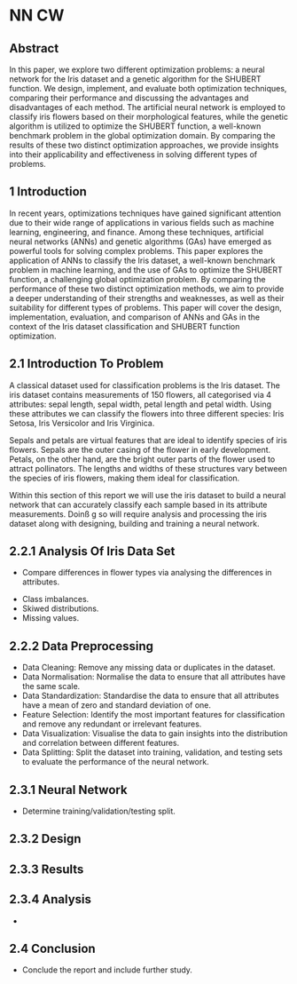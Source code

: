 # NN CW

## Abstract

In this paper, we explore two different optimization problems: a neural network for the Iris dataset and a genetic algorithm for the SHUBERT function. We design, implement, and evaluate both optimization techniques, comparing their performance and discussing the advantages and disadvantages of each method. The artificial neural network is employed to classify iris flowers based on their morphological features, while the genetic algorithm is utilized to optimize the SHUBERT function, a well-known benchmark problem in the global optimization domain. By comparing the results of these two distinct optimization approaches, we provide insights into their applicability and effectiveness in solving different types of problems.

## 1 Introduction

In recent years, optimizations techniques have gained significant attention due to their wide range of applications in various fields such as machine learning, engineering, and finance. Among these techniques, artificial neural networks (ANNs) and genetic algorithms (GAs) have emerged as powerful tools for solving complex problems. This paper explores the application of ANNs to classify the Iris dataset, a well-known benchmark problem in machine learning, and the use of GAs to optimize the SHUBERT function, a challenging global optimization problem. By comparing the performance of these two distinct optimization methods, we aim to provide a deeper understanding of their strengths and weaknesses, as well as their suitability for different types of problems. This paper will cover the design, implementation, evaluation, and comparison of ANNs and GAs in the context of the Iris dataset classification and SHUBERT function optimization.

## 2.1 Introduction To Problem 

A classical dataset used for classification problems is the Iris dataset. The iris dataset contains measurements of 150 flowers, all categorised via 4 attributes: sepal length, sepal width, petal length and petal width. Using these attributes we can classify the flowers into three different species: Iris Setosa, Iris Versicolor and Iris Virginica.

Sepals and petals are virtual features that are ideal to identify species of iris flowers. Sepals are the outer casing of the flower in early development. Petals, on the other hand, are the bright outer parts of the flower used to attract pollinators. The lengths and widths of these structures vary between the species of iris flowers, making them ideal for classification.

Within this section of this report we will use the iris dataset to build a neural network that can accurately classify each sample based in its attribute measurements. Doinß g so will require analysis and processing the iris dataset along with designing, building and training a neural network.
## 2.2.1 Analysis Of Iris Data Set

* Compare differences in flower types via analysing the differences in attributes. 
- Class imbalances.
- Skiwed distributions.
- Missing values.

## 2.2.2 Data Preprocessing

-  Data Cleaning: Remove any missing data or duplicates in the dataset.
-  Data Normalisation: Normalise the data to ensure that all attributes have the same scale.
-   Data Standardization: Standardise the data to ensure that all attributes have a mean of zero and standard deviation of one.
-   Feature Selection: Identify the most important features for classification and remove any redundant or irrelevant features.
-   Data Visualization: Visualise the data to gain insights into the distribution and correlation between different features.
-   Data Splitting: Split the dataset into training, validation, and testing sets to evaluate the performance of the neural network.

## 2.3.1 Neural Network 

- Determine training/validation/testing split.

## 2.3.2 Design

## 2.3.3  Results

## 2.3.4 Analysis

- 

## 2.4 Conclusion

- Conclude the report and include further study.
